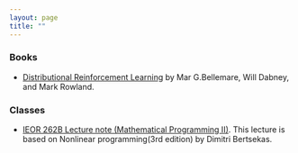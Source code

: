```yaml
---
layout: page
title: ""
---
```


### Books
- [Distributional Reinforcement Learning](./assets/DistributionalRL_BOOK.pdf) by Mar G.Bellemare, Will Dabney, and Mark Rowland.

### Classes
- [IEOR 262B Lecture note (Mathematical Programming II)](./assets/IEOR262B_LECNOTE.pdf). This lecture is based on Nonlinear programming(3rd edition) by Dimitri Bertsekas.
